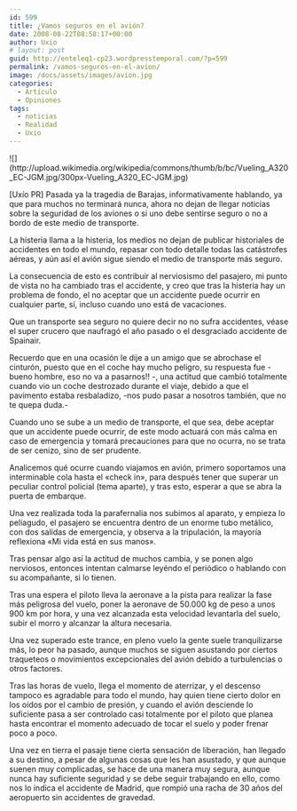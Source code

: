 ```yaml
---
id: 599
title: ¿Vamos seguros en el avión?
date: 2008-08-22T08:58:17+00:00
author: Uxio
# layout: post
guid: http://enteleq1-cp23.wordpresstemporal.com/?p=599
permalink: /vamos-seguros-en-el-avion/
image: /docs/assets/images/avion.jpg
categories:
  - Artículo
  - Opiniones
tags:
  - noticias
  - Realidad
  - Uxio
---
```

<div id="body-267102" class="content-body">![](http://upload.wikimedia.org/wikipedia/commons/thumb/b/bc/Vueling_A320_EC-JGM.jpg/300px-Vueling_A320_EC-JGM.jpg)
  </p>
  
  <p>
    [Uxío PR] Pasada ya la tragedia de Barajas, informativamente hablando, ya que para muchos no terminará nunca, ahora no dejan de llegar noticias sobre la seguridad de los aviones o si uno debe sentirse seguro o no a bordo de este medio de transporte.
  </p>
  
  <p>
    La histeria llama a la histeria, los medios no dejan de publicar historiales de accidentes en todo el mundo, repasar con todo detalle todas las catástrofes aéreas, y aún así el avión sigue siendo el medio de transporte más seguro.
  </p>
  
  <p>
    La consecuencia de esto es contribuir al nerviosismo del pasajero, mi punto de vista no ha cambiado tras el accidente, y creo que tras la histeria hay un problema de fondo, el no aceptar que un accidente puede ocurrir en cualquier parte, sí, incluso cuando uno está de vacaciones.
  </p>
  
  <p>
    Que un transporte sea seguro no quiere decir no no sufra accidentes, véase el super crucero que naufragó el año pasado o el desgraciado accidente de Spainair.
  </p>
  
  <p>
    Recuerdo que en una ocasión le dije a un amigo que se abrochase el cinturón, puesto que en el coche hay mucho peligro, su respuesta fue -bueno hombre, eso no va a pasarnos!! -, una actitud que cambió totalmente cuando vio un coche destrozado durante el viaje, debido a que el pavimento estaba resbaladizo, -nos pudo pasar a nosotros también, que no te quepa duda.-
  </p>
  
  <p>
    Cuando uno se sube a un medio de transporte, el que sea, debe aceptar que un accidente puede ocurrir, de este modo actuará con más calma en caso de emergencia y tomará precauciones para que no ocurra, no se trata de ser cenizo, sino de ser prudente.
  </p>
  
  <p>
    Analicemos qué ocurre cuando viajamos en avión, primero soportamos una interminable cola hasta el «check in», para después tener que superar un peculiar control policial (tema aparte), y tras esto, esperar a que se abra la puerta de embarque.
  </p>
  
  <p>
    Una vez realizada toda la parafernalia nos subimos al aparato, y empieza lo peliagudo, el pasajero se encuentra dentro de un enorme tubo metálico, con dos salidas de emergencia, y observa a la tripulación, la mayoría reflexiona «Mi vida está en sus manos».
  </p>
  
  <p>
    Tras pensar algo así la actitud de muchos cambia, y se ponen algo nerviosos, entonces intentan calmarse leyéndo el periódico o hablando con su acompañante, si lo tienen.
  </p>
  
  <p>
    Tras una espera el piloto lleva la aeronave a la pista para realizar la fase más peligrosa del vuelo, poner la aeronave de 50.000 kg de peso a unos 900 km por hora, y una vez alcanzada esta velocidad levantarla del suelo, subir el morro y alcanzar la altura necesaria.
  </p>
  
  <p>
    Una vez superado este trance, en pleno vuelo la gente suele tranquilizarse más, lo peor ha pasado, aunque muchos se siguen asustando por ciertos traqueteos o movimientos excepcionales del avión debido a turbulencias o otros factores.
  </p>
  
  <p>
    Tras las horas de vuelo, llega el momento de aterrizar, y el descenso tampoco es agradable para todo el mundo, hay quien tiene cierto dolor en los oídos por el cambio de presión, y cuando el avión desciende lo suficiente pasa a ser controlado casi totalmente por el piloto que planea hasta encontrar el momento adecuado de tocar el suelo y poder frenar poco a poco.
  </p>
  
  <p>
    Una vez en tierra el pasaje tiene cierta sensación de liberación, han llegado a su destino, a pesar de algunas cosas que les han asustado, y que aunque suenen muy complicadas, se hace de una manera muy segura, aunque nunca hay suficiente seguridad y se debe seguir trabajando en ello, como nos lo indica el accidente de Madrid, que rompió una racha de 30 años del aeropuerto sin accidentes de gravedad.
</div>
